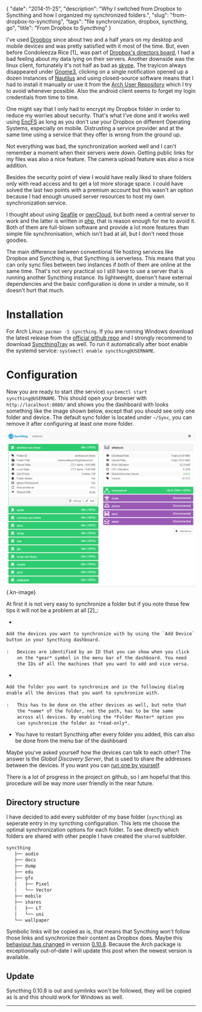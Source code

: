 {
    "date": "2014-11-25",
    "description": "Why I switched from Dropbox to Syncthing and how I organized my synchronized folders.",
    "slug": "from-dropbox-to-syncthing",
    "tags": "file synchronization, dropbox, syncthing, go",
    "title": "From Dropbox to Syncthing"
}

I've used [Dropbox](https://www.dropbox.com/) since about two and a half
years on my desktop and mobile devices and was pretty satisfied with it
most of the time. But, even before Condoleezza Rice \[1\]\_ was part of
[Dropbox's directors
board](https://blog.dropbox.com/2014/04/growing-our-leadership-team/), I
had a bad feeling about my data lying on their servers. Another downside
was the linux client, fortunately it's not half as bad as
[skype](http://www.skype.com/de/download-skype/skype-for-linux/). The
trayicon always disappeared under
[Gnome3](http://www.gnome.org/gnome-3/), clicking on a single
notification opened up a dozen instances of
[Nautilus](https://github.com/GNOME/nautilus) and using closed-source
software means that I had to install it manually or use it from the
[Arch User
Repository](https://wiki.archlinux.org/index.php/Arch_User_Repository)
which I try to avoid whenever possible. Also the android client seems to
forget my login credentials from time to time.

One might say that I only had to encrypt my Dropbox folder in order to
reduce my worries about security. That's what I've done and it works
well using [EncFS](http://en.wikipedia.org/wiki/EncFS) as long as you
don't use your Dropbox on different Operating Systems, especially on
mobile. Distrusting a service provider and at the same time using a
service that they offer is wrong from the ground up.

Not everything was bad, the synchronization worked well and I can't
remember a moment when their servers were down. Getting public links for
my files was also a nice feature. The camera upload feature was also a
nice addition.

Besides the security point of view I would have really liked to share
folders only with read access and to get a lot more storage space. I
could have solved the last two points with a premium account but this
wasn't an option because I had enough unused server resources to host my
own synchronization service.

I thought about using [Seafile](http://seafile.com/en/home/) or
[ownCloud](http://owncloud.org/), but both need a central server to work
and the latter is written in [php](http://php.net/), that is reason
enough for me to avoid it. Both of them are full-blown software and
provide a lot more features than simple file synchronisation, which
isn't bad at all, but I don't need those goodies.

The main difference between conventional file hosting services like
Dropbox and Syncthing is, that Syncthing is serverless. This means that
you can only sync files between two instances if both of them are online
at the same time. That's not very practical so I still have to use a
server that is running another Syncthing instance. Its lightweight,
doensn't have external dependencies and the basic configuration is done
in under a minute, so it doesn't hurt that much.

Installation
============

For Arch Linux: `pacman -S syncthing`. If you are running Windows
download the latest release from the [official github
repo](https://github.com/syncthing/syncthing/releases) and I strongly
recommend to download
[SyncthingTray](https://github.com/iss0/SyncthingTray/releases) as well.
To run it automatically after boot enable the systemd service:
`systemctl enable syncthing@USERNAME`.

Configuration
=============

Now you are ready to start (the service)
`systemctl start syncthing@USERNAME`. This should open your browser with
`http://localhost:8080/` and shows you the dashboard with looks
something like the image shown below, except that you should see only
one folder and device. The default sync folder is located under
`~/Sync`, you can remove it after configuring at least one more folder.

![the syncthing dashboard](/imgs/syncthing_dashboard.png){.kn-image}

At first it is not very easy to synchronize a folder but if you note
these few tips it will not be a problem at all \[2\]\_:

-   

    Add the devices you want to synchronize with by using the `Add Device` button in your Syncthing dashboard.

    :   Devices are identified by an ID that you can show when you click
        on the *gear* symbol in the menu bar of the dashboard. You need
        the IDs of all the machines that you want to add and vice versa.

-   

    Add the folder you want to synchronize and in the following dialog enable all the devices that you want to synchronize with.

    :   This has to be done on the other devices as well, but note that
        the *name* of the folder, not the path, has to be the same
        across all devices. By enabling the *Folder Master* option you
        can synchronize the folder as *read-only*.

-   You have to restart Syncthing after every folder you added, this can
    also be done from the menu bar of the dashboard

Maybe you've asked yourself how the devices can talk to each other? The
answer is the *Global Discovery Server*, that is used to share the
addresses between the devices. If you want you can [run one by
yourself](https://github.com/syncthing/discosrv).

There is a lot of progress in the project on github, so I am hopeful
that this procedure will be way more user friendly in the near future.

Directory structure
-------------------

I have decided to add every subfolder of my base folder (`syncthing`) as
seperate entry in my syncthing configuration. This lets me choose the
optimal synchronization options for each folder. To see directly which
folders are shared with other people I have created the `shared`
subfolder.

``` {.sourceCode .}
syncthing
   ├── audio
   ├── docs
   ├── dump
   ├── edu
   ├── gfx
   │   ├── Pixel
   │   └── Vector
   ├── mobile
   ├── shares
   │   ├── LT
   │   └── uni
   └── wallpaper
```

Symbolic links will be copied as is, that means that Syncthing won't
follow those links and synchronize their content as Dropbox does. Maybe
this [behaviour has
changed](https://github.com/syncthing/syncthing/issues/873) in version
[0.10.8](https://github.com/syncthing/syncthing/releases/tag/v0.10.8).
<span
class="strike">Because the Arch package is exceptionally out-of-date I will update this post when the newest version is available.</span>

Update
------

Syncthing 0.10.8 is out and symlinks won't be followed, they will be
copied as is and this should work for Windows as well.

------------------------------------------------------------------------
